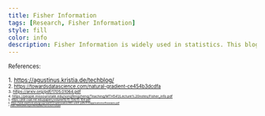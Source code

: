 ```yaml
---
title: Fisher Information
tags: [Research, Fisher Information]
style: fill
color: info
description: Fisher Information is widely used in statistics. This blog details applications of Fisher Information in modern deep learning algorithms.
---
```


<sup>References: 

<sup>1. https://agustinus.kristia.de/techblog/ <br>
<sup>2. https://towardsdatascience.com/natural-gradient-ce454b3dcdfa <br>
<sup>3. https://arxiv.org/pdf/1705.01064.pdf <br>
<sup>4. https://people.missouristate.edu/songfengzheng/Teaching/MTH541/Lecture%20notes/Fisher_info.pdf <br>
<sup>5. https://jmlr.csail.mit.edu/papers/volume18/15-104/15-104.pdf <br>
<sup>6. https://web.stanford.edu/group/sisl/k12/optimization/MO-unit4-pdfs/4.10applicationsofhessians.pdf <br>
<sup>7. https://www.pnas.org/content/pnas/114/13/3521.full.pdf <br>

